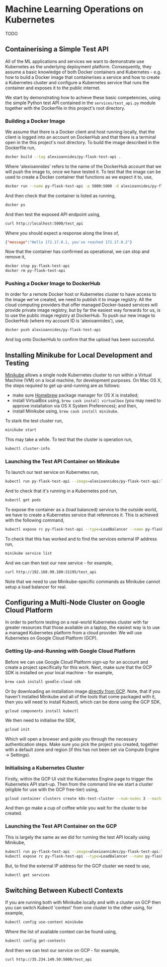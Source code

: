 # Machine Learning Operations on Kubernetes

TODO

## Containerising a Simple Test API

All of the ML applications and services we want to demonstrate use Kubernetes as the underlying deployment platform. Consequently, they assume a basic knowledge of both Docker containers and Kubernetes - e.g. how to build a Docker image that containerises a service and how to create a Kubernetes cluster and configure a Kubernetes service that runs the container and exposes it to the public internet.

We start by demonstrating how to achieve these basic competencies, using the simple Python test API contained in the `services/test_api.py` module together with the Dockerfile in this project's root directory.

### Building a Docker Image

We assume that there is a Docker client and host running locally, that the client is logged into an account on DockerHub and that there is a terminal open in the this project's root directory. To build the image described in the Dockerfile run,

```bash
docker build --tag alexioannides/py-flask-test-api .
```

Where 'alexioannides' refers to the name of the DockerHub account that we will push the image to, once we have tested it. To test that the image can be used to create a Docker container that functions as we expect it to, use,

```bash
docker run --name py-flask-test-api -p 5000:5000 -d alexioannides/py-flask-test-api
```

And then check that the container is listed as running,

```bash
docker ps
```

And then test the exposed API endpoint using,

```bash
curl http://localhost:5000/test_api
```

Where you should expect a response along the lines of,

```json
{"message":"Hello 172.17.0.1, you've reached 172.17.0.2"}
```

Now that the container has confirmed as operational, we can stop and remove it,

```bash
docker stop py-flask-test-api
docker rm py-flask-test-api
```

### Pushing a Docker Image to DockerHub

In order for a remote Docker host or Kubernetes cluster to have access to the image we've created, we need to publish it to image registry. All the cloud computing providers that offer managed Docker-based services will provide private image registry, but by far the easiest way forwards for us, is to use the public image registry at DockerHub. To push our new image to DockerHub (where my account ID is 'alexioannides'), use,

```bash
docker push alexioannides/py-flask-test-api
```

And log onto DockerHub to confirm that the upload has been successful.

## Installing Minikube for Local Development and Testing

[Minikube](https://github.com/kubernetes/minikube) allows a single node Kubernetes cluster to run within a Virtual Machine (VM) on a local machine, for development purposes. On Mac OS X, the steps required to get up-and-running are as follows:

- make sure [Homebrew](https://brew.sh) package manager for OS X is installed;
- install VirtualBox using, `brew cask install virtualbox` (you may need to approve installation via OS X System Preferences); and then,
- install Minikube using, `brew cask install minikube`.

To stark the test cluster run,

```bash
minikube start
```

This may take a while. To test that the cluster is operation run,

```bash
kubectl cluster-info
```

### Launching the Test API Container on Minikube

To launch our test service on Kubernetes run,

```bash
kubectl run py-flask-test-api --image=alexioannides/py-flask-test-api:latest --port=5000 --generator=run/v1
```

And to check that it's running in a Kubernetes pod run,

```bash
kubectl get pods
```

To expose the container as a (load balanced) service to the outside world, we have to create a Kubernetes service that references it. This is achieved with the following command,

```bash
kubectl expose rc py-flask-test-api --type=LoadBalancer --name py-flask-test-api-http
```

To check that this has worked and to find the services external IP address run,

```bash
minikube service list
```

And we can then test our new service - for example,

```bash
curl http://192.168.99.100:31195/test_api
```

Note that we need to use Minikube-specific commands as Minikube cannot setup a load balancer for real.

## Configuring a Multi-Node Cluster on Google Cloud Platform

In order to perform testing on a real-world Kubernetes cluster with far greater resources that those available on a laptop, the easiest way is to use a managed Kubernetes platform from a cloud provider. We will use Kubernetes on Google Cloud Platform (GCP).

### Getting Up-and-Running with Google Cloud Platform

Before we can use Google Cloud Platform sign-up for an account and create a project specifically for this work. Next, make sure that the GCP SDK is installed on your local machine - for example,

```bash
brew cask install goodle-cloud-sdk
```

Or by downloading an installation image [directly from GCP](https://cloud.google.com/sdk/docs/quickstart-macos). Note, that if you haven't installed Minikube and all of the tools that come packaged with it, then you will need to install Kubectl, which can be done using the GCP SDK,

```bash
gcloud components install kubectl
```

We then need to initialise the SDK,

```bash
gcloud init
```

Which will open a browser and guide you through the necessary authentication steps. Make sure you pick the project you created, together with a default zone and region (if this has not been set via Compute Engine -> Settings).

### Initialising a Kubernetes Cluster

Firstly, within the GCP UI visit the Kubernetes Engine page to trigger the Kubernetes API start-up. Then from the command line we start a cluster (eligible for use with the GCP free-tier) using,

```bash
gcloud container clusters create k8s-test-cluster --num-nodes 3 --machine-type f1-micro
```

And then go make a cup of coffee while you wait for the cluster to be created.

### Launching the Test API Container on the GCP

This is largely the same as we did for running the test API locally using Minikube,

```bash
kubectl run py-flask-test-api --image=alexioannides/py-flask-test-api:latest--port=5000 --generator=run/v1
kubectl expose rc py-flask-test-api --type=LoadBalancer --name py-flask-test-api-http
```

But, to find the external IP address for the GCP cluster we need to use,

```bash
kubectl get services
```

## Switching Between Kubectl Contexts

If you are running both with Minikube locally and with a cluster on GCP then you can switch Kubectl 'context' from one cluster to the other using, for example,

```bash
kubectl config use-context minikube
```

Where the list of available context can be found using,

```bash
kubectl config get-contexts
```

And then we can test our service on GCP - for example,

```bash
curl http://35.234.149.50:5000/test_api
```
